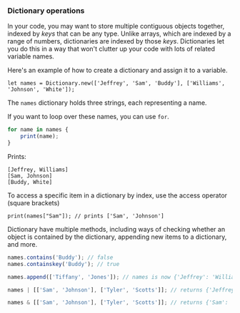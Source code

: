 ### Dictionary operations

In your code, you may want to store multiple
contiguous objects together, indexed by *keys* that can be any type. Unlike arrays, which are indexed by a range of numbers, dictionaries are indexed by those *keys*. Dictionaries let you do this in a way that won't clutter up your code with
lots of related variable names.

Here's an example of how to create a dictionary and assign
it to a variable.

`let names = Dictionary.new(['Jeffrey', 'Sam', 'Buddy'], ['Williams', 'Johnson', 'White']);`

The `names` dictionary holds three strings, each
representing a name.

If you want to loop over these names, you can use `for`.

```javascript
for name in names {
    print(name);
}
```

Prints:
```
[Jeffrey, Williams]
[Sam, Johnson]
[Buddy, White]
```

To access a specific item in a dictionary by index, use the
access operator (square brackets)

`print(names["Sam"]); // prints ['Sam', 'Johnson']`

Dictionary have multiple methods, including ways of checking whether
an object is contained by the dictionary, appending new items to
a dictionary, and more.

```javascript
names.contains('Buddy'); // false
names.containskey('Buddy'); // true

names.append(['Tiffany', 'Jones']); // names is now {'Jeffrey': 'Williams', 'Sam': 'Johnson', 'Buddy': 'White', 'Tiffany': 'Jones'}

names | [['Sam', 'Johnson'], ['Tyler', 'Scotts']]; // returns {'Jeffrey': 'Williams', 'Sam': 'Johnson', 'Buddy': 'White', 'Tyler': 'Scotts'}

names & [['Sam', 'Johnson'], ['Tyler', 'Scotts']]; // returns {'Sam': 'Johnson'}
```

